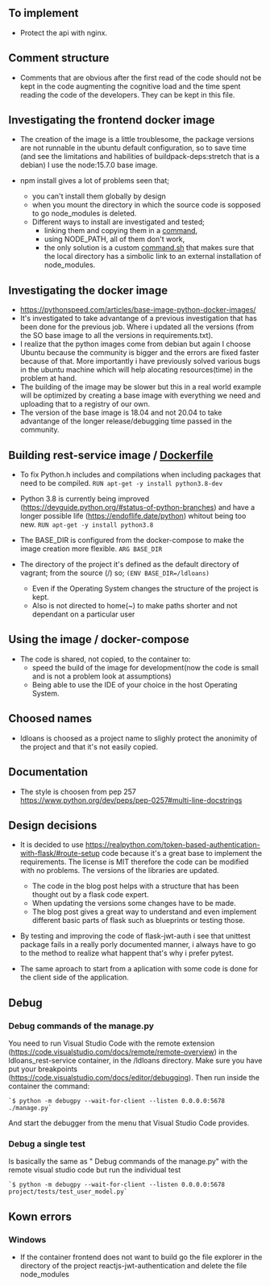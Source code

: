 ## To implement
- Protect the api with nginx.

## Comment structure
- Comments that are obvious after the first read of the code should not be kept in the code augmenting the cognitive load and the time spent reading the code of the developers.
    They can be kept in this file.

## Investigating the frontend docker image
- The creation of the image is a little troublesome, the package versions are not runnable in the ubuntu default configuration, so to save time (and see the limitations and habilities of buildpack-deps:stretch that is a debian) I use the node:15.7.0 base image.

- npm install gives a lot of problems seen that; 
    - you can't install them globally by design 
    - when you mount the directory in which the source code is sopposed to go node_modules is deleted.
    - Different ways to install are investigated and tested;
        - linking them and copying them in a [command](https://stackoverflow.com/questions/38425996/docker-compose-volume-on-node-modules-but-is-empty), 
        - using NODE_PATH, all of them don't work, 
        - the only solution is a custom [command.sh](./reactjs-jwt-authentication/command.sh) that makes sure that the local directory has a simbolic link to an external installation of node_modules.

## Investigating the docker image

- https://pythonspeed.com/articles/base-image-python-docker-images/
- It's investigated to take advantange of a previous investigation that has been done for the previous job. Where i updated all the versions (from the SO base image to all the versions in requirements.txt).
- I realize that the python images come from debian but again I choose Ubuntu because the community is bigger and the errors are fixed faster because of that. More importantly i have previously solved various bugs in the ubuntu machine which will help alocating resources(time) in the problem at hand.
- The building of the image may be slower but this in a real world example will be optimized by creating a base image with everything we need and uploading that to a registry of our own.
- The version of the base image is 18.04 and not 20.04 to take advantange of the longer release/debugging time passed in the community.

## Building rest-service image / [Dockerfile](./flask-jwt-auth/Dockerfile)
- To fix Python.h includes and compilations when including packages that need to be compiled.
        `RUN apt-get -y install python3.8-dev`

- Python 3.8 is currently being improved (https://devguide.python.org/#status-of-python-branches) and have a longer possible life (https://endoflife.date/python) whitout being too new.
    `RUN apt-get -y install python3.8`

- The BASE_DIR is configured from the docker-compose to make the image creation more flexible.
    `ARG BASE_DIR`

-  The directory of the project it's defined as the default directory of vagrant; from the source (/) so;
        `(ENV BASE_DIR=/ldloans)`
    - Even if the Operating System changes the structure of the project is kept.
    - Also is not directed to home(~) to make paths shorter and not dependant on a particular user

## Using the image / docker-compose

- The code is shared, not copied, to the container to:
    - speed the build of the image for development(now the code is small and is not a problem look at assumptions)
    - Being able to use the IDE of your choice in the host Operating System.

## Choosed names
- ldloans is choosed as a project name to slighly protect the anonimity of the project and that it's not easily copied.

## Documentation
- The style is choosen from pep 257 https://www.python.org/dev/peps/pep-0257#multi-line-docstrings

## Design decisions
- It is decided to use https://realpython.com/token-based-authentication-with-flask/#route-setup code because it's a great base to implement the requirements. The license is MIT therefore the code can be modified with no problems. The versions of the libraries are updated.
    - The code in the blog post helps with a structure that has been thought out by a flask code expert.
    - When updating the versions some changes have to be made.
    - The blog post gives a great way to understand and even implement different basic parts of flask such as blueprints or testing those.

- By testing and improving the code of flask-jwt-auth i see that unittest package fails in a really porly documented manner, i always have to go to the method to realize what happent that's why i prefer pytest.

- The same aproach to start from a aplication with some code is done for the client side of the application.

## Debug

### Debug commands of the manage.py
You need to run Visual Studio Code with the remote extension (https://code.visualstudio.com/docs/remote/remote-overview) in the ldloans_rest-service container, in the /ldloans directory. Make sure you have put your breakpoints (https://code.visualstudio.com/docs/editor/debugging). Then run inside the container the command:

    `$ python -m debugpy --wait-for-client --listen 0.0.0.0:5678 ./manage.py`
And start the debugger from the menu that Visual Studio Code provides.

### Debug a single test
Is basically the same as " Debug commands of the manage.py" with the remote visual studio code but run the individual test

    `$ python -m debugpy --wait-for-client --listen 0.0.0.0:5678  project/tests/test_user_model.py`

## Kown errors

### Windows
- If the container frontend does not want to build go the file explorer in the directory of the project reactjs-jwt-authentication and delete the file node_modules